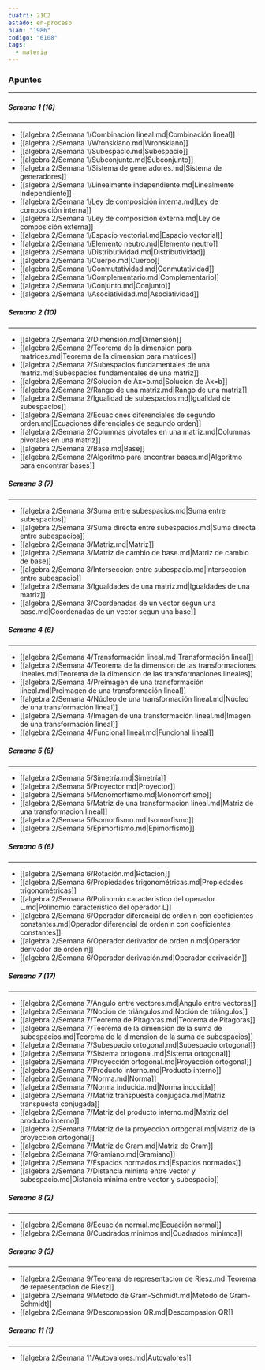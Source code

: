 ```yaml
---
cuatri: 21C2
estado: en-proceso
plan: "1986"
codigo: "6108"
tags:
  - materia
---
```

### Apuntes 
---
##### Semana 1 (16)
---
* [[algebra 2/Semana 1/Combinación lineal.md|Combinación lineal]]
* [[algebra 2/Semana 1/Wronskiano.md|Wronskiano]]
* [[algebra 2/Semana 1/Subespacio.md|Subespacio]]
* [[algebra 2/Semana 1/Subconjunto.md|Subconjunto]]
* [[algebra 2/Semana 1/Sistema de generadores.md|Sistema de generadores]]
* [[algebra 2/Semana 1/Linealmente independiente.md|Linealmente independiente]]
* [[algebra 2/Semana 1/Ley de composición interna.md|Ley de composición interna]]
* [[algebra 2/Semana 1/Ley de composición externa.md|Ley de composición externa]]
* [[algebra 2/Semana 1/Espacio vectorial.md|Espacio vectorial]]
* [[algebra 2/Semana 1/Elemento neutro.md|Elemento neutro]]
* [[algebra 2/Semana 1/Distributividad.md|Distributividad]]
* [[algebra 2/Semana 1/Cuerpo.md|Cuerpo]]
* [[algebra 2/Semana 1/Conmutatividad.md|Conmutatividad]]
* [[algebra 2/Semana 1/Complementario.md|Complementario]]
* [[algebra 2/Semana 1/Conjunto.md|Conjunto]]
* [[algebra 2/Semana 1/Asociatividad.md|Asociatividad]]

##### Semana 2 (10)
---
* [[algebra 2/Semana 2/Dimensión.md|Dimensión]]
* [[algebra 2/Semana 2/Teorema de la dimension para matrices.md|Teorema de la dimension para matrices]]
* [[algebra 2/Semana 2/Subespacios fundamentales de una matriz.md|Subespacios fundamentales de una matriz]]
* [[algebra 2/Semana 2/Solucion de Ax=b.md|Solucion de Ax=b]]
* [[algebra 2/Semana 2/Rango de una matriz.md|Rango de una matriz]]
* [[algebra 2/Semana 2/Igualidad de subespacios.md|Igualidad de subespacios]]
* [[algebra 2/Semana 2/Ecuaciones diferenciales de segundo orden.md|Ecuaciones diferenciales de segundo orden]]
* [[algebra 2/Semana 2/Columnas pivotales en una matriz.md|Columnas pivotales en una matriz]]
* [[algebra 2/Semana 2/Base.md|Base]]
* [[algebra 2/Semana 2/Algoritmo para encontrar bases.md|Algoritmo para encontrar bases]]

##### Semana 3 (7)
---
* [[algebra 2/Semana 3/Suma entre subespacios.md|Suma entre subespacios]]
* [[algebra 2/Semana 3/Suma directa entre subespacios.md|Suma directa entre subespacios]]
* [[algebra 2/Semana 3/Matriz.md|Matriz]]
* [[algebra 2/Semana 3/Matriz de cambio de base.md|Matriz de cambio de base]]
* [[algebra 2/Semana 3/Interseccion entre subespacio.md|Interseccion entre subespacio]]
* [[algebra 2/Semana 3/Igualdades de una matriz.md|Igualdades de una matriz]]
* [[algebra 2/Semana 3/Coordenadas de un vector segun una base.md|Coordenadas de un vector segun una base]]

##### Semana 4 (6)
---
* [[algebra 2/Semana 4/Transformación lineal.md|Transformación lineal]]
* [[algebra 2/Semana 4/Teorema de la dimension de las transformaciones lineales.md|Teorema de la dimension de las transformaciones lineales]]
* [[algebra 2/Semana 4/Preimagen de una transformación lineal.md|Preimagen de una transformación lineal]]
* [[algebra 2/Semana 4/Núcleo de una transformación lineal.md|Núcleo de una transformación lineal]]
* [[algebra 2/Semana 4/Imagen de una transformación lineal.md|Imagen de una transformación lineal]]
* [[algebra 2/Semana 4/Funcional lineal.md|Funcional lineal]]

##### Semana 5 (6)
---
* [[algebra 2/Semana 5/Simetría.md|Simetría]]
* [[algebra 2/Semana 5/Proyector.md|Proyector]]
* [[algebra 2/Semana 5/Monomorfismo.md|Monomorfismo]]
* [[algebra 2/Semana 5/Matriz de una transformacion lineal.md|Matriz de una transformacion lineal]]
* [[algebra 2/Semana 5/Isomorfismo.md|Isomorfismo]]
* [[algebra 2/Semana 5/Epimorfismo.md|Epimorfismo]]

##### Semana 6 (6)
---
* [[algebra 2/Semana 6/Rotación.md|Rotación]]
* [[algebra 2/Semana 6/Propiedades trigonométricas.md|Propiedades trigonométricas]]
* [[algebra 2/Semana 6/Polinomio caracteristico del operador L.md|Polinomio caracteristico del operador L]]
* [[algebra 2/Semana 6/Operador diferencial de orden n con coeficientes constantes.md|Operador diferencial de orden n con coeficientes constantes]]
* [[algebra 2/Semana 6/Operador derivador de orden n.md|Operador derivador de orden n]]
* [[algebra 2/Semana 6/Operador derivación.md|Operador derivación]]

##### Semana 7 (17)
---
* [[algebra 2/Semana 7/Ángulo entre vectores.md|Ángulo entre vectores]]
* [[algebra 2/Semana 7/Noción de triángulos.md|Noción de triángulos]]
* [[algebra 2/Semana 7/Teorema de Pitagoras.md|Teorema de Pitagoras]]
* [[algebra 2/Semana 7/Teorema de la dimension de la suma de subespacios.md|Teorema de la dimension de la suma de subespacios]]
* [[algebra 2/Semana 7/Subespacio ortogonal.md|Subespacio ortogonal]]
* [[algebra 2/Semana 7/Sistema ortogonal.md|Sistema ortogonal]]
* [[algebra 2/Semana 7/Proyección ortogonal.md|Proyección ortogonal]]
* [[algebra 2/Semana 7/Producto interno.md|Producto interno]]
* [[algebra 2/Semana 7/Norma.md|Norma]]
* [[algebra 2/Semana 7/Norma inducida.md|Norma inducida]]
* [[algebra 2/Semana 7/Matriz transpuesta conjugada.md|Matriz transpuesta conjugada]]
* [[algebra 2/Semana 7/Matriz del producto interno.md|Matriz del producto interno]]
* [[algebra 2/Semana 7/Matriz de la proyeccion ortogonal.md|Matriz de la proyeccion ortogonal]]
* [[algebra 2/Semana 7/Matriz de Gram.md|Matriz de Gram]]
* [[algebra 2/Semana 7/Gramiano.md|Gramiano]]
* [[algebra 2/Semana 7/Espacios normados.md|Espacios normados]]
* [[algebra 2/Semana 7/Distancia minima entre vector y subespacio.md|Distancia minima entre vector y subespacio]]

##### Semana 8 (2)
---
* [[algebra 2/Semana 8/Ecuación normal.md|Ecuación normal]]
* [[algebra 2/Semana 8/Cuadrados minimos.md|Cuadrados minimos]]

##### Semana 9 (3)
---
* [[algebra 2/Semana 9/Teorema de representacion de Riesz.md|Teorema de representacion de Riesz]]
* [[algebra 2/Semana 9/Metodo de Gram-Schmidt.md|Metodo de Gram-Schmidt]]
* [[algebra 2/Semana 9/Descompasion QR.md|Descompasion QR]]

##### Semana 11 (1)
---
* [[algebra 2/Semana 11/Autovalores.md|Autovalores]]

